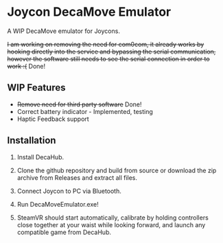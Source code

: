 # Joycon DecaMove Emulator
A WIP DecaMove emulator for Joycons. 

~~I am working on removing the need for com0com, it already works by hooking directly into the service and bypassing the serial communication, however the software still needs to see the serial connection in order to work :(~~ Done!

## WIP Features

- ~~Remove need for third party software~~ Done!
- Correct battery indicator - Implemented, testing
- Haptic Feedback support

## Installation

1. Install DecaHub.

2. Clone the github repository and build from source or download the zip archive from Releases and extract all files.

3. Connect Joycon to PC via Bluetooth.

4. Run DecaMoveEmulator.exe!

5. SteamVR should start automatically, calibrate by holding controllers close together at your waist while looking forward, and launch any compatible game from DecaHub. 


